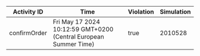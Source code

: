 | Activity ID | Time | Violation | Simulation |
| --- | --- | --- | --- |
| confirmOrder | Fri May 17 2024 10:12:59 GMT+0200 (Central European Summer Time) | true | 2010528 |